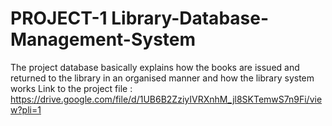 # PROJECT-1 Library-Database-Management-System
The project database basically explains how the books are issued and returned to the library in an organised manner and how the library system works
Link to the project file : https://drive.google.com/file/d/1UB6B2ZziyIVRXnhM_jl8SKTemwS7n9Fi/view?pli=1 
